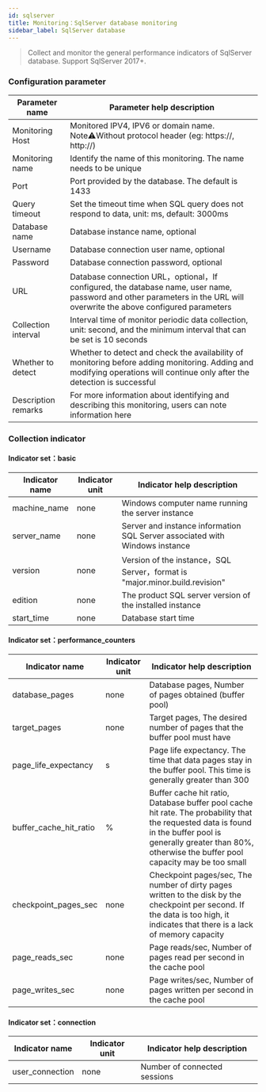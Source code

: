 ```yaml
---
id: sqlserver  
title: Monitoring：SqlServer database monitoring      
sidebar_label: SqlServer database   
---
```


> Collect and monitor the general performance indicators of SqlServer database. Support SqlServer 2017+.

### Configuration parameter

| Parameter name      | Parameter help description |
| ----------- | ----------- |
| Monitoring Host     | Monitored IPV4, IPV6 or domain name. Note⚠️Without protocol header (eg: https://, http://) |
| Monitoring name     | Identify the name of this monitoring. The name needs to be unique |
| Port        | Port provided by the database. The default is 1433 |
| Query timeout | Set the timeout time when SQL query does not respond to data, unit: ms, default: 3000ms |
| Database name   | Database instance name, optional |
| Username      | Database connection user name, optional |
| Password        | Database connection password, optional |
| URL        | Database connection URL，optional，If configured, the database name, user name, password and other parameters in the URL will overwrite the above configured parameters |
| Collection interval   | Interval time of monitor periodic data collection, unit: second, and the minimum interval that can be set is 10 seconds |
| Whether to detect    | Whether to detect and check the availability of monitoring before adding monitoring. Adding and modifying operations will continue only after the detection is successful |
| Description remarks    | For more information about identifying and describing this monitoring, users can note information here |

### Collection indicator

#### Indicator set：basic

| Indicator name      | Indicator unit | Indicator help description |
| ----------- | ----------- | ----------- |
| machine_name         | none | Windows computer name running the server instance |
| server_name            | none | Server and instance information SQL Server associated with Windows instance |
| version         | none | Version of the instance，SQL Server，format is "major.minor.build.revision" |
| edition | none | The product SQL server version of the installed instance |
| start_time | none | Database start time | 

#### Indicator set：performance_counters

| Indicator name      | Indicator unit | Indicator help description |
| ----------- | ----------- | ----------- |
| database_pages         | none | Database pages, Number of pages obtained (buffer pool) |
| target_pages            | none | Target pages, The desired number of pages that the buffer pool must have |
| page_life_expectancy         | s | Page life expectancy. The time that data pages stay in the buffer pool. This time is generally greater than 300 |
| buffer_cache_hit_ratio | % | Buffer cache hit ratio, Database buffer pool cache hit rate. The probability that the requested data is found in the buffer pool is generally greater than 80%, otherwise the buffer pool capacity may be too small |
| checkpoint_pages_sec | none | Checkpoint pages/sec, The number of dirty pages written to the disk by the checkpoint per second. If the data is too high, it indicates that there is a lack of memory capacity |
| page_reads_sec | none | Page reads/sec, Number of pages read per second in the cache pool |
| page_writes_sec | none | Page writes/sec, Number of pages written per second in the cache pool |


#### Indicator set：connection

| Indicator name      | Indicator unit | Indicator help description |
| ----------- | ----------- | ----------- |
| user_connection   | none | Number of connected sessions |



